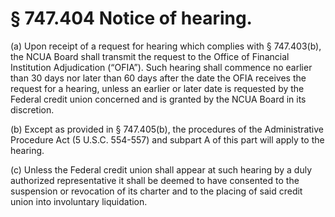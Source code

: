 # § 747.404   Notice of hearing.

(a) Upon receipt of a request for hearing which complies with § 747.403(b), the NCUA Board shall transmit the request to the Office of Financial Institution Adjudication (“OFIA”). Such hearing shall commence no earlier than 30 days nor later than 60 days after the date the OFIA receives the request for a hearing, unless an earlier or later date is requested by the Federal credit union concerned and is granted by the NCUA Board in its discretion. 


(b) Except as provided in § 747.405(b), the procedures of the Administrative Procedure Act (5 U.S.C. 554-557) and subpart A of this part will apply to the hearing.


(c) Unless the Federal credit union shall appear at such hearing by a duly authorized representative it shall be deemed to have consented to the suspension or revocation of its charter and to the placing of said credit union into involuntary liquidation. 




